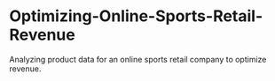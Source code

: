 # Optimizing-Online-Sports-Retail-Revenue
Analyzing product data for an online sports retail company to optimize revenue.
